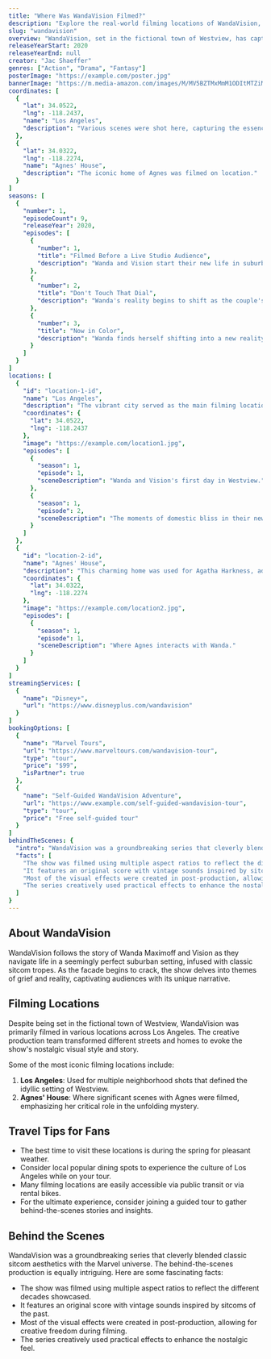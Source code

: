 ```yaml
---
title: "Where Was WandaVision Filmed?"
description: "Explore the real-world filming locations of WandaVision, from Westview to various Los Angeles locations."
slug: "wandavision"
overview: "WandaVision, set in the fictional town of Westview, has captivated audiences with its unique blend of classic sitcoms and the Marvel Cinematic Universe. Despite being set in Westview, the series was primarily filmed in various locations across Los Angeles."
releaseYearStart: 2020
releaseYearEnd: null
creator: "Jac Shaeffer"
genres: ["Action", "Drama", "Fantasy"]
posterImage: "https://example.com/poster.jpg"
bannerImage: "https://m.media-amazon.com/images/M/MV5BZTMxMmM1ODItMTZiMS00NjI1LWEwODctMjQ4ZjY4ODliNDI0XkEyXkFqcGc@._V1_SX300.jpg"
coordinates: [
  { 
    "lat": 34.0522, 
    "lng": -118.2437, 
    "name": "Los Angeles", 
    "description": "Various scenes were shot here, capturing the essence of Westview."
  },
  { 
    "lat": 34.0322, 
    "lng": -118.2274, 
    "name": "Agnes' House", 
    "description": "The iconic home of Agnes was filmed on location."
  }
]
seasons: [
  {
    "number": 1,
    "episodeCount": 9,
    "releaseYear": 2020,
    "episodes": [
      {
        "number": 1,
        "title": "Filmed Before a Live Studio Audience",
        "description": "Wanda and Vision start their new life in suburbia."
      },
      {
        "number": 2,
        "title": "Don't Touch That Dial",
        "description": "Wanda's reality begins to shift as the couple's perfect life takes unexpected turns."
      },
      {
        "number": 3,
        "title": "Now in Color",
        "description": "Wanda finds herself shifting into a new reality as she faces changes in her world."
      }
    ]
  }
]
locations: [
  {
    "id": "location-1-id",
    "name": "Los Angeles",
    "description": "The vibrant city served as the main filming location for WandaVision, providing a backdrop that mimics the suburban aesthetic of Westview. Iconic scenes featuring Wanda and Vision were filmed among local neighborhoods.",
    "coordinates": {
      "lat": 34.0522,
      "lng": -118.2437
    },
    "image": "https://example.com/location1.jpg",
    "episodes": [
      {
        "season": 1,
        "episode": 1,
        "sceneDescription": "Wanda and Vision's first day in Westview."
      },
      {
        "season": 1,
        "episode": 2,
        "sceneDescription": "The moments of domestic bliss in their new home."
      }
    ]
  },
  {
    "id": "location-2-id",
    "name": "Agnes' House",
    "description": "This charming home was used for Agatha Harkness, adding a unique character to the series. It features prominently in scenes filled with mystery and intrigue.",
    "coordinates": {
      "lat": 34.0322,
      "lng": -118.2274
    },
    "image": "https://example.com/location2.jpg",
    "episodes": [
      {
        "season": 1,
        "episode": 1,
        "sceneDescription": "Where Agnes interacts with Wanda."
      }
    ]
  }
]
streamingServices: [
  {
    "name": "Disney+",
    "url": "https://www.disneyplus.com/wandavision"
  }
]
bookingOptions: [
  {
    "name": "Marvel Tours",
    "url": "https://www.marveltours.com/wandavision-tour",
    "type": "tour",
    "price": "$99",
    "isPartner": true
  },
  {
    "name": "Self-Guided WandaVision Adventure",
    "url": "https://www.example.com/self-guided-wandavision-tour",
    "type": "tour",
    "price": "Free self-guided tour"
  }
]
behindTheScenes: {
  "intro": "WandaVision was a groundbreaking series that cleverly blended classic sitcom aesthetics with the Marvel universe. The behind-the-scenes production is equally intriguing.",
  "facts": [
    "The show was filmed using multiple aspect ratios to reflect the different decades showcased.",
    "It features an original score with vintage sounds inspired by sitcoms of the past.",
    "Most of the visual effects were created in post-production, allowing for creative freedom during filming.",
    "The series creatively used practical effects to enhance the nostalgic feel."
  ]
}
---
```


## About WandaVision

WandaVision follows the story of Wanda Maximoff and Vision as they navigate life in a seemingly perfect suburban setting, infused with classic sitcom tropes. As the facade begins to crack, the show delves into themes of grief and reality, captivating audiences with its unique narrative.

## Filming Locations

Despite being set in the fictional town of Westview, WandaVision was primarily filmed in various locations across Los Angeles. The creative production team transformed different streets and homes to evoke the show's nostalgic visual style and story.

Some of the most iconic filming locations include:

1. **Los Angeles**: Used for multiple neighborhood shots that defined the idyllic setting of Westview.
2. **Agnes' House**: Where significant scenes with Agnes were filmed, emphasizing her critical role in the unfolding mystery.

## Travel Tips for Fans

- The best time to visit these locations is during the spring for pleasant weather.
- Consider local popular dining spots to experience the culture of Los Angeles while on your tour.
- Many filming locations are easily accessible via public transit or via rental bikes.
- For the ultimate experience, consider joining a guided tour to gather behind-the-scenes stories and insights.

## Behind the Scenes

WandaVision was a groundbreaking series that cleverly blended classic sitcom aesthetics with the Marvel universe. The behind-the-scenes production is equally intriguing. Here are some fascinating facts: 

- The show was filmed using multiple aspect ratios to reflect the different decades showcased.
- It features an original score with vintage sounds inspired by sitcoms of the past.
- Most of the visual effects were created in post-production, allowing for creative freedom during filming.
- The series creatively used practical effects to enhance the nostalgic feel.